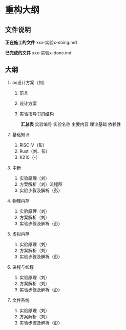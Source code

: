 # 重构大纲

## 文件说明

**正在施工的文件**	xxx-实验x-doing.md

**已完成的文件**		xxx-实验x-done.md



## 大纲

1. os设计方案（刘）

	1. 前言

	2. 设计方案

	3. 实验指导书的结构

		​	**汇总表** 实验编号	实验名称	主要内容	理论基础	依赖性

2. 基础知识

	1. RISC-V（彭）
	2. Rust（刘、彭）
	3. K210（-）

3. 中断

	1. 实验原理（刘）
	2. 方案解析（刘）流程图
	3. 实验步骤及解析（彭）

4. 物理内存

	1. 实验原理（刘）
	2. 方案解析（刘）
	3. 实验步骤及解析（彭）

5. 虚拟内存

	1. 实验原理（刘）
	2. 方案解析（刘）
	3. 实验步骤及解析（彭）

6. 进程与线程

	1. 实验原理（刘）
	2. 方案解析（刘）
	3. 实验步骤及解析（彭）

7. 文件系统

	1. 实验原理（刘）
	2. 方案解析（刘）
	3. 实验步骤及解析（彭）

